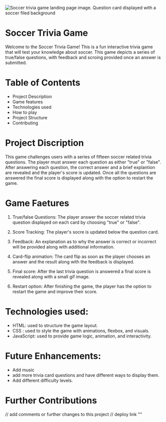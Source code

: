 ![Soccer trivia game landing page image. Question card displayed with a soccer filed background]()

# **Soccer Trivia Game**

Welcome to the Soccer Trivia Game! This is a fun interactive trivia game that will test your knowledge about soccer. This game depicts a series of true/false questions, with feedback and scroing provided once an answer is submitted.

# **Table of Contents**

- Project Description
- Game features
- Technologies used
- How to play
- Project Structure
- Contributing

# **Project Discription**

This game challenges users with a series of fifteen soccer related trivia questions. The player must answer each question as either "true" or "false". After answering each question, the correct answer and a brief explantion are revealed and the player's score is updated. Once all the questions are answered the final score is displayed along with the option to restart the game.

# **Game Faetures**

1. True/false Questions: The player answer the soccer related trivia question displayed on each card by choosing "true" or "false".

2. Score Tracking: The player's socre is updated below the question card.

3. Feedback: An explanation as to why the answer is correct or incorrect will be provided along with additional information.

4. Card-flip animation: The card flip as soon as the player chooses an answer and the result along with the feedback is displayed.

5. Final score: After the last trivia question is answered a final score is revealed along with a small gif image.

6. Restart option: After finishing the game, the player has the option to restart the game and improve their score.

# **Technologies used**:

- HTML: used to structure the game layout.
- CSS : used to style the game with animations, flexbox, and visuals.
- JavaScript: used to provide game logic, animation, and interactivity.

# **Future Enhancements**:

- Add music
- add more trivia card questions and have different ways to display them.
- Add different difficulty levels.

# Further Contributions

// add comments or further changes to this project
// deploy link ""

